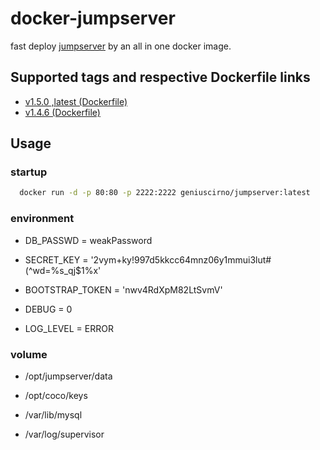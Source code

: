 # docker-jumpserver

fast deploy [jumpserver](https://github.com/jumpserver/jumpserver) by an all in one docker image.

## Supported tags and respective Dockerfile links   

* [v1.5.0 ,latest (Dockerfile)](https://github.com/geniuscirno/docker-jumpserver/blob/v1.5.0/Dockerfile)
* [v1.4.6 (Dockerfile)](https://github.com/geniuscirno/docker-jumpserver/blob/v1.4.6/Dockerfile)

## Usage

### startup

```sh
  docker run -d -p 80:80 -p 2222:2222 geniuscirno/jumpserver:latest
```

### environment

* DB_PASSWD = weakPassword

* SECRET_KEY = '2vym+ky!997d5kkcc64mnz06y1mmui3lut#(^wd=%s_qj$1%x'

* BOOTSTRAP_TOKEN = 'nwv4RdXpM82LtSvmV'

* DEBUG = 0

* LOG_LEVEL = ERROR

### volume

* /opt/jumpserver/data

* /opt/coco/keys

* /var/lib/mysql

* /var/log/supervisor
